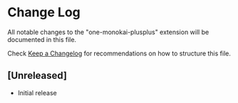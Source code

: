 # Change Log

All notable changes to the "one-monokai-plusplus" extension will be documented in this file.

Check [Keep a Changelog](http://keepachangelog.com/) for recommendations on how to structure this file.

## [Unreleased]

- Initial release
